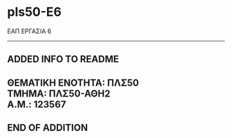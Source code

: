 # pls50-E6
ΕΑΠ ΕΡΓΑΣΙΑ 6  

--------------------  
ADDED INFO TO README 
--------------------
ΘΕΜΑΤΙΚΗ ΕΝΟΤΗΤΑ: ΠΛΣ50  
ΤΜΗΜΑ: ΠΛΣ50-ΑΘΗ2  
Α.Μ.: 123567
-------------------
END OF ADDITION
-------------------

